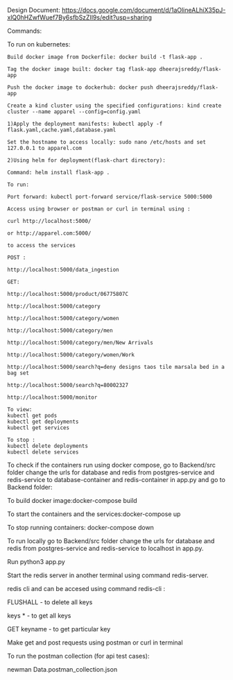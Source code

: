 Design Document: https://docs.google.com/document/d/1aOlineALhiX35pJ-xlQ0hHZwfWuef7By6sfbSzZIl9s/edit?usp=sharing

Commands:

To run on kubernetes: 

    Build docker image from Dockerfile: docker build -t flask-app .   

    Tag the docker image built: docker tag flask-app dheerajsreddy/flask-app

    Push the docker image to dockerhub: docker push dheerajsreddy/flask-app  

    Create a kind cluster using the specified configurations: kind create cluster --name apparel --config=config.yaml  

    1)Apply the deployment manifests: kubectl apply -f flask.yaml,cache.yaml,database.yaml  

    Set the hostname to access locally: sudo nano /etc/hosts and set 127.0.0.1 to apparel.com
    
    2)Using helm for deployment(flask-chart directory):

    Command: helm install flask-app .  

    To run:
    
    Port forward: kubectl port-forward service/flask-service 5000:5000

    Access using browser or postman or curl in terminal using :

    curl http://localhost:5000/

    or http://apparel.com:5000/

    to access the services

    POST :

    http://localhost:5000/data_ingestion

    GET:

    http://localhost:5000/product/06775807C

    http://localhost:5000/category

    http://localhost:5000/category/women

    http://localhost:5000/category/men

    http://localhost:5000/category/men/New Arrivals

    http://localhost:5000/category/women/Work

    http://localhost:5000/search?q=deny designs taos tile marsala bed in a bag set

    http://localhost:5000/search?q=80002327

    http://localhost:5000/monitor

    To view:
    kubectl get pods
    kubectl get deployments
    kubectl get services

    To stop :
    kubectl delete deployments
    kubectl delete services


To check if the containers run using docker compose, go to Backend/src folder change the urls for database and redis from postgres-service and redis-service to database-container and redis-container in app.py and go to Backend folder:

To build docker image:docker-compose build 

To start the containers and the services:docker-compose up

To stop running containers: docker-compose down

To run locally go to Backend/src folder change the urls for database and redis from postgres-service and redis-service to localhost in app.py.

Run python3 app.py 

Start the redis server in another terminal using command redis-server. 

redis cli and can be accesed using command redis-cli :

FLUSHALL - to delete all keys

keys * - to get all keys

GET keyname - to get particular key

Make get and post requests using postman or curl in terminal

To run the postman collection (for api test cases):

newman Data.postman_collection.json 

